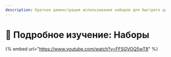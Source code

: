 ```yaml
---
description: Краткая демонстрация использования наборов для быстрого доступа и управления объектами в Anytype.
---
```


# 🌟 Подробное изучение: Наборы

{% embed url="https://www.youtube.com/watch?v=FFSGVOQ5wT8" %}
